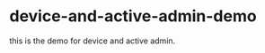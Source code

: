 device-and-active-admin-demo
============================

this is the demo for device and active admin.
